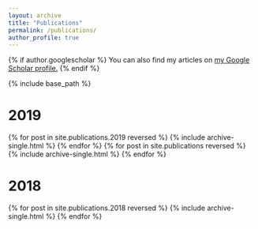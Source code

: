 ```yaml
---
layout: archive
title: "Publications"
permalink: /publications/
author_profile: true
---
```


{% if author.googlescholar %}
  You can also find my articles on <u><a href="{{author.googlescholar}}">my Google Scholar profile</a>.</u>
{% endif %}

{% include base_path %}
<h1>2019</h1>



{% for post in site.publications.2019 reversed %}
  {% include archive-single.html %}
{% endfor %}
{% for post in site.publications reversed %}
  {% include archive-single.html %}
{% endfor %}
<h1>2018</h1>

{% for post in site.publications.2018 reversed %}
  {% include archive-single.html %}
{% endfor %}
